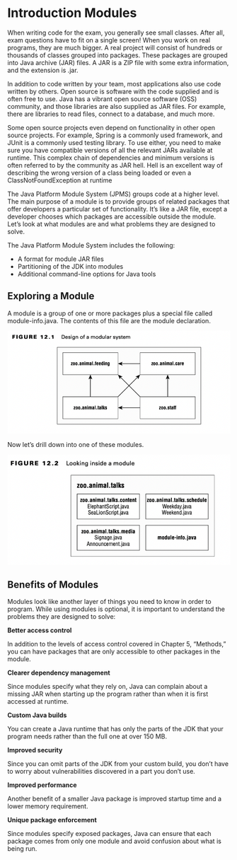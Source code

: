 # Introduction Modules

When writing code for the exam, you generally see small classes. After all, exam questions have to fit on a single
screen! When you work on real programs, they are much bigger. A real project will consist of hundreds or thousands of
classes grouped into packages. These packages are grouped into Java archive (JAR) files. A JAR is a ZIP file with some
extra information, and the extension is .jar.

In addition to code written by your team, most applications also use code written by others. Open source is software
with the code supplied and is often free to use. Java has a vibrant open source software (OSS) community, and those
libraries are also supplied as JAR files. For example, there are libraries to read files, connect to a database, and
much more.

Some open source projects even depend on functionality in other open source projects. For example, Spring is a commonly
used framework, and JUnit is a commonly used testing library. To use either, you need to make sure you have compatible
versions of all the relevant JARs available at runtime. This complex chain of dependencies and minimum versions is
often referred to by the community as JAR hell. Hell is an excellent way of describing the wrong version of a class
being loaded or even a ClassNotFoundException at runtime

The Java Platform Module System (JPMS) groups code at a higher level. The main purpose of a module is to provide groups
of related packages that offer developers a particular set of functionality.
It’s like a JAR file, except a developer chooses which packages are accessible outside the module. Let’s look at what
modules are and what problems they are designed to solve.

The Java Platform Module System includes the following:

- A format for module JAR files
- Partitioning of the JDK into modules
- Additional command-line options for Java tools

## Exploring a Module

A module is a group of one or more packages plus a special file called module-info.java. The contents of this file are
the module declaration.

![](introductionmodules/Design-of-a-modular-system.png)

Now let’s drill down into one of these modules.

![](introductionmodules/Looking-inside-a-module.png)

## Benefits of Modules

Modules look like another layer of things you need to know in order to program. While using modules is optional, it is
important to understand the problems they are designed to solve:

**Better access control**

In addition to the levels of access control covered in Chapter 5, “Methods,” you can have packages that are only
accessible to other packages in the module.

**Clearer dependency management**

Since modules specify what they rely on, Java can complain about a missing JAR when starting up the program rather than
when it is first accessed at runtime.

**Custom Java builds**

You can create a Java runtime that has only the parts of the JDK that your program needs rather than the full one at
over 150 MB.

**Improved security**

Since you can omit parts of the JDK from your custom build, you don’t have to worry about vulnerabilities discovered in
a part you don’t use.

**Improved performance**

Another benefit of a smaller Java package is improved startup time and a lower memory requirement.

**Unique package enforcement**

Since modules specify exposed packages, Java can ensure that each package comes from only one module and avoid confusion
about what is being run.

